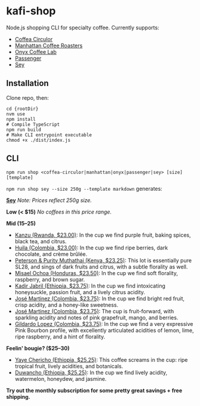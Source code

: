 # kafi-shop

Node.js shopping CLI for specialty coffee. Currently supports:

- [Coffea Circulor](https://coffeacirculor.com/)
- [Manhattan Coffee Roasters](https://manhattancoffeeroasters.com/)
- [Onyx Coffee Lab](https://onyxcoffeelab.com/)
- [Passenger](https://www.passengercoffee.com/)
- [Sey](https://www.seycoffee.com/)

## Installation

Clone repo, then:

```shell
cd {rootDir}
nvm use
npm install
# Compile TypeScript
npm run build
# Make CLI entrypoint executable
chmod +x ./dist/index.js
```

## CLI

```shell
npm run shop <coffea-circulor|manhattan|onyx|passenger|sey> [size] [template]
```

`npm run shop sey --size 250g --template markdown` generates:

**[Sey](https://www.seycoffee.com)**
_Note: Prices reflect 250g size._

**Low (< $15)**
_No coffees in this price range._

**Mid ($15–$25)**

- [Kanzu (Rwanda, $23.00)](https://www.seycoffee.com/collections/coffee/products/2023-kanzu-rwanda): In the cup we find purple fruit, baking spices, black tea, and citrus.
- [Huila (Colombia, $23.00)](https://www.seycoffee.com/collections/coffee/products/huila-decaffeinated): In the cup we find ripe berries, dark chocolate, and crème brûlée.
- [Peterson & Purity Muthathai (Kenya, $23.25)](https://www.seycoffee.com/collections/coffee/products/ngaratua-aa-2023): This lot is essentially pure SL28, and sings of dark fruits and citrus, with a subtle florality as well.
- [Misael Ochoa (Honduras, $23.50)](https://www.seycoffee.com/collections/coffee/products/2023-misael-ochoa-mis-penitas-honduras): In the cup we find soft florality, raspberry, and brown sugar.
- [Kadir Jabril (Ethiopia, $23.75)](https://www.seycoffee.com/collections/coffee/products/2023-kadir-jabril-wate-gogugu-ethiopia): In the cup we find intoxicating honeysuckle, passion fruit, and a lively citrus acidity.
- [José Martinez (Colombia, $23.75)](https://www.seycoffee.com/collections/coffee/products/2023-jose-martinez-el-casino-caturra-colombia): In the cup we find bright red fruit, crisp acidity, and a honey-like sweetness.
- [José Martinez (Colombia, $23.75)](https://www.seycoffee.com/collections/coffee/products/jose-martinez-late-2023): The cup is fruit-forward, with sparkling acidity and notes of pink grapefruit, mango, and berries.
- [Gildardo Lopez (Colombia, $23.75)](https://www.seycoffee.com/collections/coffee/products/gildardo-lopez-late-2023): In the cup we find a very expressive Pink Bourbon profile, with excellently articulated acidities of lemon, lime, ripe raspberry, and a hint of florality.

**Feelin' bougie? ($25–30)**

- [Yaye Chericho (Ethiopia, $25.25)](https://www.seycoffee.com/collections/coffee/products/2023-yaye-chericho-ethiopia): This coffee screams in the cup: ripe tropical fruit, lively acidities, and botanicals.
- [Duwancho (Ethiopia, $25.25)](https://www.seycoffee.com/collections/coffee/products/duwancho-washed-2023): In the cup we find lively acidity, watermelon, honeydew, and jasmine.

**Try out the monthly subscription for some pretty great savings + free shipping.**

